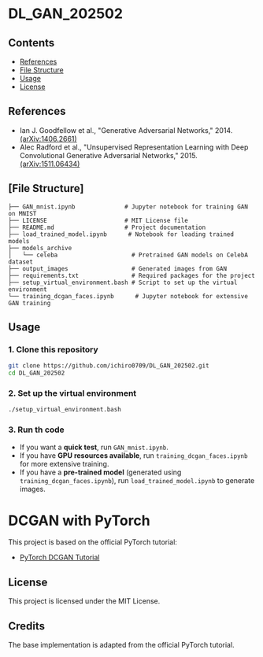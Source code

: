 # DL_GAN_202502

## Contents
- [References](#references)
- [File Structure](#file-structure)
- [Usage](#usage)
- [License](#license)

## References
- Ian J. Goodfellow et al., "Generative Adversarial Networks," 2014. [(arXiv:1406.2661)](https://arxiv.org/abs/1406.2661)
- Alec Radford et al., "Unsupervised Representation Learning with Deep Convolutional Generative Adversarial Networks," 2015. [(arXiv:1511.06434)](https://arxiv.org/abs/1511.06434)

## [File Structure]
```
├── GAN_mnist.ipynb              # Jupyter notebook for training GAN on MNIST
├── LICENSE                      # MIT License file
├── README.md                    # Project documentation
├── load_trained_model.ipynb      # Notebook for loading trained models
├── models_archive
│   └── celeba                     # Pretrained GAN models on CelebA dataset
├── output_images                  # Generated images from GAN
├── requirements.txt               # Required packages for the project
├── setup_virtual_environment.bash # Script to set up the virtual environment
└── training_dcgan_faces.ipynb      # Jupyter notebook for extensive GAN training
```

## Usage
### 1. Clone this repository
```zsh {iscopy=true}
git clone https://github.com/ichiro0709/DL_GAN_202502.git
cd DL_GAN_202502
```
### 2. Set up the virtual environment
```bash
./setup_virtual_environment.bash
```
### 3. Run th code
- If you want a **quick test**, run `GAN_mnist.ipynb`.
- If you have **GPU resources available**, run `training_dcgan_faces.ipynb` for more extensive training.
- If you have a **pre-trained model** (generated using `training_dcgan_faces.ipynb`), run `load_trained_model.ipynb` to generate images.


# DCGAN with PyTorch

This project is based on the official PyTorch tutorial:
- [PyTorch DCGAN Tutorial](https://colab.research.google.com/github/pytorch/tutorials/blob/gh-pages/_downloads/5f81194dd43910d586578638f83205a3/dcgan_faces_tutorial.ipynb)

## License
This project is licensed under the MIT License.

## Credits
The base implementation is adapted from the official PyTorch tutorial.
